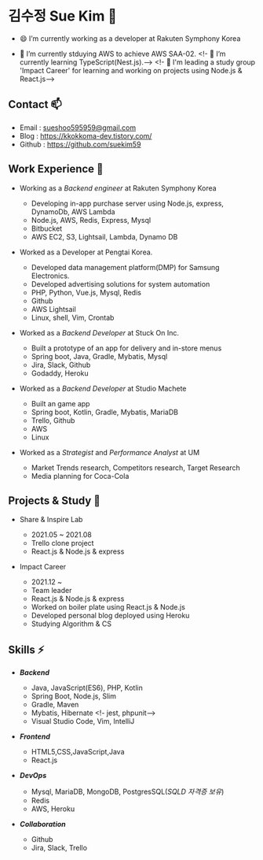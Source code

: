 <!--
**suekim59/suekim59** is a ✨ _special_ ✨ repository because its `README.md` (this file) appears on your GitHub profile.

Here are some ideas to get you started:

- 🔭 I’m currently working on ...
- 🌱 I’m currently learning ...
- 👯 I’m looking to collaborate on ...
- 🤔 I’m looking for help with ...
- 💬 Ask me about ...
- 📫 How to reach me: ...
- 😄 Pronouns: ...
- ⚡ Fun fact: ...
-->

# 김수정 Sue Kim 👋
- 😄 I’m currently working as a developer at Rakuten Symphony Korea
<!-- - 🌱 I’m currently studying and working on projects using Node.js & React.js. -->
- 🌱 I’m currently stduying AWS to achieve AWS SAA-02.
<!- 🌱 I’m currently learning TypeScript(Nest.js).-->
<!- 👯 I'm leading a study group 'Impact Career' for learning and working on projects using Node.js & React.js-->

<!-- - 😄 I'm currently taking class of Harvard CS50.  -->



## Contact 📫
 
- Email : sueshoo595959@gmail.com
- Blog : https://kkokkoma-dev.tistory.com/
- Github : https://github.com/suekim59

## Work Experience 👯 

- Working as a *Backend engineer* at Rakuten Symphony Korea
    - Developing in-app purchase server using Node.js, express, DynamoDb, AWS Lambda
    - Node.js, AWS, Redis, Express, Mysql
    - Bitbucket
    - AWS EC2, S3, Lightsail, Lambda, Dynamo DB

- Worked as a Developer at Pengtai Korea.
    - Developed data management platform(DMP) for Samsung Electronics.
    - Developed advertising solutions for system automation 
    - PHP, Python, Vue.js, Mysql, Redis
    - Github
    - AWS Lightsail
    - Linux, shell, Vim, Crontab

- Worked as a *Backend Developer* at Stuck On Inc. 
    - Built a prototype of an app for delivery and in-store menus
    - Spring boot, Java, Gradle, Mybatis, Mysql
    - Jira, Slack, Github
    - Godaddy, Heroku
    
- Worked as a *Backend Developer* at Studio Machete
    - Built an game app
    - Spring boot, Kotlin, Gradle, Mybatis, MariaDB
    - Trello, Github
    - AWS
    - Linux
     
- Worked as a *Strategist* and *Performance Analyst* at UM
     - Market Trends research, Competitors research, Target Research
     - Media planning for Coca-Cola

<!--
<img src="https://img.shields.io/badge/Java-007396?style=flat-square&logo=Java&logoColor=white"/></a>
<img src="https://img.shields.io/badge/Python-3766AB?style=flat-square&logo=Python&logoColor=white"/></a>
<img src="https://img.shields.io/badge/JavaScript-F7DF1E?style=flat-square&logo=JavaScript&logoColor=white"/></a>
<img src="https://img.shields.io/badge/Kotlin-0095D5?style=flat-square&logo=Kotlin&logoColor=white"/></a>
>
-->
## Projects & Study :book:
* Share & Inspire Lab 
   - 2021.05 ~ 2021.08
   - Trello clone project
   - React.js & Node.js & express

* Impact Career 
    - 2021.12 ~
    - Team leader
    - React.js & Node.js & express
    - Worked on boiler plate using React.js & Node.js
    - Developed personal blog deployed using Heroku
    - Studying Algorithm & CS


## Skills ⚡
* ***Backend***
    - Java, JavaScript(ES6), PHP, Kotlin
    - Spring Boot, Node.js, Slim
    - Gradle, Maven
    - Mybatis, Hibernate
    <!- jest, phpunit--> 
    - Visual Studio Code, Vim, IntelliJ

* ***Frontend***
    + HTML5,CSS,JavaScript,Java
    + React.js

* ***DevOps***
    + Mysql, MariaDB, MongoDB, PostgresSQL(*SQLD 자격증 보유*)
    + Redis
    + AWS, Heroku
    
* ***Collaboration*** 
    + Github
    + Jira, Slack, Trello



